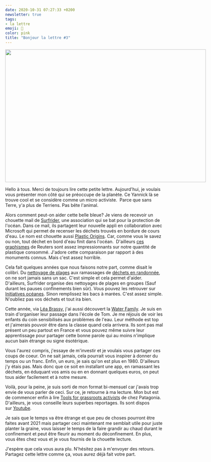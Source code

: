 ```yaml
---
date: 2020-10-31 07:27:33 +0200
newsletter: true
tags: 
- la lettre
emoji: 💌
color: pink
title: "Bonjour la lettre #3"
---
```


<img class="tl-email-image" data-id="3888110" height="424" src="https://gallery.tinyletterapp.com/a0d8b178d0758f62b0c01a8cd9fc5d00a4997449/images/720df066-d202-4ee2-8557-9c724af721b8.jpeg" style="width: 640px; max-width: 640px;" width="640"/>

Hello à tous. Merci de toujours lire cette petite lettre. Aujourd'hui, je voulais vous présenter mon côté qui se préoccupe de la planète. Ce Yannick là se trouve cool et se considère comme un micro activiste.  Parce que sans Terre, y'a plus de Terriens. Pas bête l'animal.  

Alors comment peut-on aider cette belle bleue? Je viens de recevoir un chouette mail de <a href="https://surfrider.eu/">Surfrider</a>, une association qui se bat pour la protection de l'océan. Dans ce mail, ils partagent leur nouvelle appli en collaboration avec Microsoft qui permet de recenser les déchets trouvés en bordure de cours d'eau. Le nom est chouette aussi <a href="https://plasticorigins.eu/">Plastic Origins</a>. Car, comme vous le savez ou non, tout déchet en bord d'eau finit dans l'océan.  D'ailleurs <a href="https://graphics.reuters.com/ENVIRONMENT-PLASTIC/0100B275155/index.html">ces graphismes</a> de Reuters sont assez impressionnants sur notre quantité de plastique consommé. J'adore cette comparaison par rapport à des monuments connus. Mais c'est assez horrible. 

Cela fait quelques années que nous faisons notre part, comme disait le colibri. Du <a href="https://yannickschutz.com/juste-deux-minutes/">nettoyage de plages</a> aux ramassages de <a href="https://yannickschutz.com/randonnee-propre/">déchets en randonnée</a>, on ne sort jamais sans un sac. C'est simple et cela permet d'aider. D'ailleurs, Surfrider organise des nettoyages de plages en groupes (Sauf durant les pauses confinements bien sûr). Vous pouvez les retrouver sur <a href="https://www.initiativesoceanes.org/">Initiatives océanes</a>. Sinon remplissez les bacs à marées. C'est assez simple. N'oubliez pas vos déchets et tout ira bien.

Cette année, via <a href="https://leabrassy.com/">Léa Brassy</a>, j'ai aussi découvert la <a href="https://waterfamily.org/">Water Family</a>. Je suis en train d'organiser leur passage dans l'école de Tom. Je me réjouis de voir les enfants du coin sensibilisés aux problèmes de l'eau. Leur méthode est top et j'aimerais pouvoir être dans la classe quand cela arrivera. Ils sont pas mal présent un peu partout en France et vous pouvez même suivre leur apprentissage pour partager cette bonne parole qui au moins n'implique aucun bain étrange ou signe ésotérique.

Vous l'aurez compris, j'essaye de m'investir et je voulais vous partager ces coups de coeur. On ne sait jamais, cela pourrait vous inspirer à donner du temps ou un franc. Enfin, un euro, je sais qu'on est plus en 1980. D'ailleurs j'y étais pas. Mais donc que ce soit en installant une app, en ramassant les déchets, en éduquant vos amis ou en en donnant quelques euros, on peut tous aider facilement et à notre mesure.

Voilà, pour la peine, je suis sorti de mon format bi-mensuel car j'avais trop envie de vous parler de ceci. Sur ce, je retourne à ma lecture. Mon but est de commencer enfin à lire <a href="https://www.patagonia.com/product/tools-for-grassroots-activists-paperback-book/BK740.html">Tools for grassroots activists</a> de chez Patagonia. D'ailleurs, je vous conseille leurs superbes reportages. Ils sont dispos sur <a href="https://www.youtube.com/c/patagonia">Youtube</a>.

Je sais que le temps va être étrange et que peu de choses pourront être faites avant 2021 mais partager ceci maintenant me semblait utile pour juste planter la graine, vous laisser le temps de la faire grandir au chaud durant le confinement et peut être fleurir au moment du déconfinement. En plus, vous êtes chez vous et je vous fournis de la chouette lecture.

J'espère que cela vous aura plu. N'hésitez pas à m'envoyer des retours. Partagez cette lettre comme ça, vous aurez déjà fait votre part.
